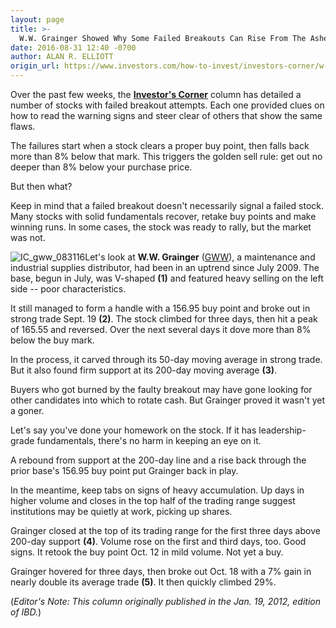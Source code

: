 ```yaml
---
layout: page
title: >-
  W.W. Grainger Showed Why Some Failed Breakouts Can Rise From The Ashes
date: 2016-08-31 12:40 -0700
author: ALAN R. ELLIOTT
origin_url: https://www.investors.com/how-to-invest/investors-corner/w-w-grainger-showed-why-some-failed-breakouts-can-rise-from-the-ashes
---
```





Over the past few weeks, the **[Investor's Corner](https://www.investors.com/category/how-to-invest/investors-corner/)** column has detailed a number of stocks with failed breakout attempts. Each one provided clues on how to read the warning signs and steer clear of others that show the same flaws.


The failures start when a stock clears a proper buy point, then falls back more than 8% below that mark. This triggers the golden sell rule: get out no deeper than 8% below your purchase price.


But then what?


Keep in mind that a failed breakout doesn't necessarily signal a failed stock. Many stocks with solid fundamentals recover, retake buy points and make winning runs. In some cases, the stock was ready to rally, but the market was not.


![IC_gww_083116](https://www.investors.com/wp-content/uploads/2016/08/IC_gww_083116-1024x583.jpg)Let's look at **W.W. Grainger** ([GWW](https://research.investors.com/quote.aspx?symbol=GWW)), a maintenance and industrial supplies distributor, had been in an uptrend since July 2009. The base, begun in July, was V-shaped **(1)** and featured heavy selling on the left side -- poor characteristics.


It still managed to form a handle with a 156.95 buy point and broke out in strong trade Sept. 19 **(2)**. The stock climbed for three days, then hit a peak of 165.55 and reversed. Over the next several days it dove more than 8% below the buy mark.


In the process, it carved through its 50-day moving average in strong trade. But it also found firm support at its 200-day moving average **(3)**.


Buyers who got burned by the faulty breakout may have gone looking for other candidates into which to rotate cash. But Grainger proved it wasn't yet a goner.


Let's say you've done your homework on the stock. If it has leadership-grade fundamentals, there's no harm in keeping an eye on it.


A rebound from support at the 200-day line and a rise back through the prior base's 156.95 buy point put Grainger back in play.


In the meantime, keep tabs on signs of heavy accumulation. Up days in higher volume and closes in the top half of the trading range suggest institutions may be quietly at work, picking up shares.


Grainger closed at the top of its trading range for the first three days above 200-day support **(4)**. Volume rose on the first and third days, too. Good signs. It retook the buy point Oct. 12 in mild volume. Not yet a buy.


Grainger hovered for three days, then broke out Oct. 18 with a 7% gain in nearly double its average trade **(5)**. It then quickly climbed 29%.


(*Editor's Note: This column originally published in the Jan. 19, 2012, edition of IBD.*)




